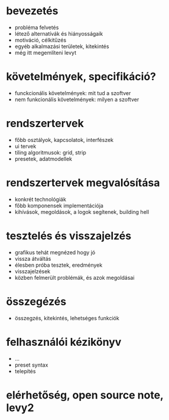 # bevezetés

- probléma felvetés
- létező alternatívák és hiányosságaik
- motiváció, célkitűzés
- egyéb alkalmazási területek, kitekintés
- még itt megemlíteni levyt

# követelmények, specifikáció?

- funckcionális követelmények: mit tud a szoftver
- nem funkcionális követelmények: milyen a szoftver

# rendszertervek

- főbb osztályok, kapcsolatok, interfészek
- ui tervek
- tiling algoritmusok: grid, strip
- presetek, adatmodellek

# rendszertervek megvalósítása

- konkrét technológiák
- főbb komponensek implementációja
- kihívások, megoldások, a logok segítenek, building hell

# tesztelés és visszajelzés

- grafikus tehát megnézed hogy jó
- vissza átváltás
- élesben próba tesztek, eredmények
- visszajelzések
- közben felmerült problémák, és azok megoldásai

# összegézés
- összegzés, kitekintés, lehetséges funkciók

# felhasználói kézikönyv
- ...
- preset syntax
- telepítés

# elérhetőség, open source note, levy2 

